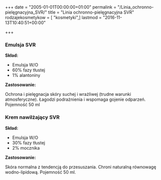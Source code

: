 +++
date = "2005-01-01T00:00:00+01:00"
permalink = "/Linia_ochronno-pielęgnacyjna_SVR/"
title = "Linia ochronno-pielęgnacyjna SVR"
rodzajekosmetykow = [ "kosmetyki",]
lastmod = "2016-11-13T10:40:51+00:00"

+++

### Emulsja SVR

**Skład:**

-   Emulsja W/O
-   60% fazy tłustej
-   1% alantoniny

**Zastosowanie:**

Ochrona i pielęgnacja skóry suchej i wrażliwej (trudne warunki atmosferyczne). Łagodzi podrażnienia i wspomaga gojenie odparzeń. Pojemność 50 ml

### Krem nawilżający SVR

**Skład:**

-   Emulsja W/O
-   30% fazy tłustej
-   2% mocznika

**Zastosowanie:**

Skóra normalna z tendencją do przesuszania. Chroni naturalną równowagę wodno-lipidową. Pojemność 50 ml.
